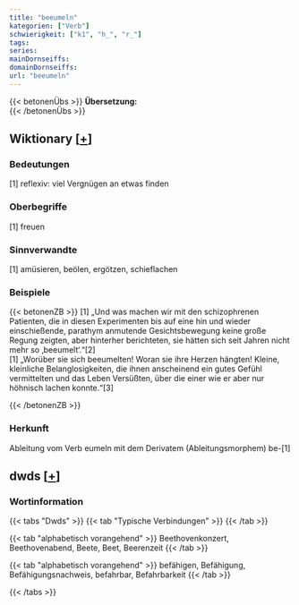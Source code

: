 ```yaml
---
title: "beeumeln"
kategorien: ["Verb"]
schwierigkeit: ["k1", "h_", "r_"]
tags:
series:
mainDornseiffs:
domainDornseiffs:
url: "beeumeln"
---
```


{{< betonenÜbs >}}
**Übersetzung:**  
{{< /betonenÜbs >}}

## Wiktionary [[+](https://de.wiktionary.org/wiki/beeumeln)]

### Bedeutungen
[1] reflexiv: viel Vergnügen an etwas finden  

### Oberbegriffe
[1] freuen  

### Sinnverwandte
[1] amüsieren, beölen, ergötzen, schieflachen  

### Beispiele
{{< betonenZB >}}
[1] „Und was machen wir mit den schizophrenen Patienten, die in diesen Experimenten bis auf eine hin und wieder einschießende, parathym anmutende Gesichtsbewegung keine große Regung zeigten, aber hinterher berichteten, sie hätten sich seit Jahren nicht mehr so ‚beeumelt‘.“[2]  
[1] „Worüber sie sich beeumelten! Woran sie ihre Herzen hängten! Kleine, kleinliche Belanglosigkeiten, die ihnen anscheinend ein gutes Gefühl vermittelten und das Leben Versüßten, über die einer wie er aber nur höhnisch lachen konnte.“[3]  

{{< /betonenZB >}}
### Herkunft
Ableitung vom Verb eumeln mit dem Derivatem (Ableitungsmorphem) be-[1]  



## dwds [[+](https://www.dwds.de/wb/beeumeln)]

### Wortinformation
{{< tabs "Dwds" >}}
{{< tab "Typische Verbindungen" >}}
{{< /tab >}}

{{< tab "alphabetisch vorangehend" >}}
Beethovenkonzert, Beethovenabend, Beete, Beet, Beerenzeit
{{< /tab >}}

{{< tab "alphabetisch vorangehend" >}}
befähigen, Befähigung, Befähigungsnachweis, befahrbar, Befahrbarkeit
{{< /tab >}}

{{< /tabs >}}


